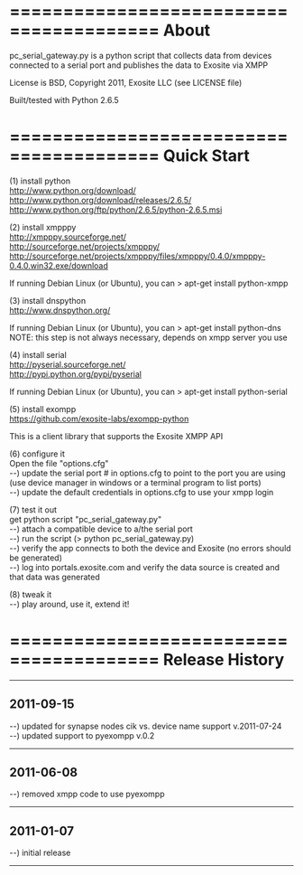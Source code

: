 ========================================
About
========================================
pc_serial_gateway.py is a python script that collects data from devices
connected to a serial port and publishes the data to Exosite via XMPP

License is BSD, Copyright 2011, Exosite LLC (see LICENSE file)

Built/tested with Python 2.6.5

========================================
Quick Start
========================================
(1) install python<br>
http://www.python.org/download/<br>
http://www.python.org/download/releases/2.6.5/<br>
http://www.python.org/ftp/python/2.6.5/python-2.6.5.msi<br>

(2) install xmpppy<br>
http://xmpppy.sourceforge.net/<br>
http://sourceforge.net/projects/xmpppy/<br>
http://sourceforge.net/projects/xmpppy/files/xmpppy/0.4.0/xmpppy-0.4.0.win32.exe/download<br>

If running Debian Linux (or Ubuntu), you can > apt-get install python-xmpp

(3) install dnspython<br>
http://www.dnspython.org/<br>

If running Debian Linux (or Ubuntu), you can > apt-get install python-dns<br>
NOTE: this step is not always necessary, depends on xmpp server you use

(4) install serial<br>
http://pyserial.sourceforge.net/<br>
http://pypi.python.org/pypi/pyserial<br>

If running Debian Linux (or Ubuntu), you can > apt-get install python-serial

(5) install exompp<br>
https://github.com/exosite-labs/exompp-python<br>

This is a client library that supports the Exosite XMPP API

(6) configure it<br>
Open the file "options.cfg"<br>
--) update the serial port # in options.cfg to point to the port you are
using (use device manager in windows or a terminal program to list ports)<br>
--) update the default credentials in options.cfg to use your xmpp login<br>

(7) test it out<br>
get python script "pc_serial_gateway.py"<br>
--) attach a compatible device to a/the serial port<br>
--) run the script (> python pc_serial_gateway.py)<br>
--) verify the app connects to both the device and Exosite (no errors 
should be generated)<br>
--) log into portals.exosite.com and verify the data source is created and 
that data was generated<br>

(8) tweak it<br>
--) play around, use it, extend it!

========================================
Release History
========================================
----------------------------------------
2011-09-15
----------------------------------------
--) updated for synapse nodes cik vs. device name support v.2011-07-24<br>
--) updated support to pyexompp v.0.2<br>

----------------------------------------
2011-06-08
----------------------------------------
--) removed xmpp code to use pyexompp<br>

----------------------------------------
2011-01-07
----------------------------------------
--) initial release<br>

----------------------------------------
